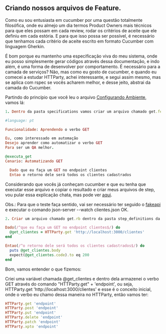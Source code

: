 ## Criando nossos arquivos de Feature.

Como eu sou entusiasta em cucumber por uma questão totalmente filosófica, onde eu almejo um dia termos Product Owners mais técnicos para que eles possam em cada review, rodar os critérios de aceite que ele definiu em cada estória. E para que isso possa ser possível, é necessário que tenhamos cada critério de aceite escrito em formato Cucumber com linguagem Gherkin.

É bom porque eu mantenho uma especificação viva do meu sistema, onde eu posso simplesmente gerar códigos através dessa documentação, e indo além, é uma forma de desenvolver por comportamento. É necessário para a camada de serviços? Não, mas como eu gosto de cucumber, e quando eu comecei a estudar HTTParty, achei interessante, e segui assim mesmo, mas se aplica com rspec se vocês acharem melhor, e desse jeito, abstrai da camada do Cucumber.

Partindo do princípio que você leu o arquivo [Configurando Ambiente](https://github.com/thiagomarquessp/httpartyforall/blob/master/Configurando_Ambiente.md), vamos lá:

```ruby
1. Dentro da pasta specifications vamos criar um arquivo chamado get.feature e nele vai conter o seguinte conteúdo:

#language: pt

Funcionalidade: Aprendendo o verbo GET

Eu, como interessado em automação
Desejo aprender como automatizar o verbo GET
Para ser um QA melhor.

@executa_get
Cenario: Automatizando GET

  Dado que eu faça um GET no endpoint clientes
  Entao o retorno dele será todos os clientes cadastrados
```

Considerando que vocês já conheçam cucumber e que eu tenha que executar esse arquivo e copiar o resultado e criar meus arquivos de step, vou pular essa explicação chata, mas pode ver [aqui](https://github.com/thiagomarquessp/capybaraforall/blob/master/Executando_seus_arquivos_Feature.md).

Obs.: Para que o teste faça sentido, vai ser necessário ter seguido o [fakeapi](https://github.com/thiagomarquessp/httpartyforall/blob/master/Fake_api.md) e executar o comando json-server --watch clientes.json OK.

```ruby
2. Criar um arquivo chamado get.rb dentro da pasta step_definitions da seguinte maneira:

Dado(/^que eu faça um GET no endpoint clientes$/) do
  @get_clientes = HTTParty.get 'http://localhost:3000/clientes'
end

Entao(/^o retorno dele será todos os clientes cadastrados$/) do
  puts @get_clientes.body
  expect(@get_clientes.code).to eq 200
end
```

Bom, vamos entender o que fizemos:

Criei uma variável chamada @get_clientes e dentro dela armazenei o verbo GET através do comando "HTTParty.get" + 'endpoint', ou seja, HTTParty.get 'http://localhost:3000/clientes' e esse é o conceito inicial, onde o verbo eu chamo dessa maneira no HTTParty, então vamos ter:

```ruby
HTTParty.get 'endpoint'
HTTParty.post 'endpoint'
HTTParty.put 'endpoint'
HTTParty.delete 'endpoint'
HTTParty.patch 'endpoint'
HTTParty.xpto 'endpoint'
```
